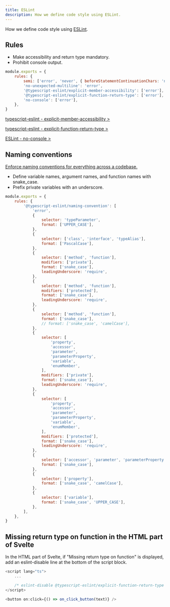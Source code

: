 ```yaml
---
title: ESLint
description: How we define code style using ESLint.
---
```


How we define code style using [ESLint](https://eslint.org/).

## Rules

- Make accessibility and return type mandatory.
- Prohibit console output.

```js:.eslintrc.cjs
module.exports = {
	rules: {
		semi: ['error', 'never', { beforeStatementContinuationChars: 'never' }],
		'no-unexpected-multiline': 'error',
		'@typescript-eslint/explicit-member-accessibility': ['error'],
		'@typescript-eslint/explicit-function-return-type': ['error'],
		'no-console': ['error'],
	},
}
```

[typescript-eslint - explicit-member-accessibility >](https://typescript-eslint.io/rules/explicit-member-accessibility/)

[typescript-eslint - explicit-function-return-type >](https://typescript-eslint.io/rules/explicit-function-return-type/)

[ESLint - no-console >](https://eslint.org/docs/latest/rules/no-console)

## Naming conventions

[Enforce naming conventions for everything across a codebase.](https://typescript-eslint.io/rules/naming-convention/)

- Define variable names, argument names, and function names with snake_case.
- Prefix private variables with an underscore.

```js:.eslintrc.cjs
module.exports = {
	rules: {
		'@typescript-eslint/naming-convention': [
			'error',
			{
				selector: 'typeParameter',
				format: ['UPPER_CASE'],
			},
			{
				selector: ['class', 'interface', 'typeAlias'],
				format: ['PascalCase'],
			},
			{
				selector: ['method', 'function'],
				modifiers: ['private'],
				format: ['snake_case'],
				leadingUnderscore: 'require',
			},
			{
				selector: ['method', 'function'],
				modifiers: ['protected'],
				format: ['snake_case'],
				leadingUnderscore: 'require',
			},
			{
				selector: ['method', 'function'],
				format: ['snake_case'],
				// format: ['snake_case', 'camelCase'],
			},
			{
				selector: [
					'property',
					'accessor',
					'parameter',
					'parameterProperty',
					'variable',
					'enumMember',
				],
				modifiers: ['private'],
				format: ['snake_case'],
				leadingUnderscore: 'require',
			},
			{
				selector: [
					'property',
					'accessor',
					'parameter',
					'parameterProperty',
					'variable',
					'enumMember',
				],
				modifiers: ['protected'],
				format: ['snake_case'],
				leadingUnderscore: 'require',
			},
			{
				selector: ['accessor', 'parameter', 'parameterProperty', 'enumMember'],
				format: ['snake_case'],
			},
			{
				selector: ['property'],
				format: ['snake_case', 'camelCase'],
			},
			{
				selector: ['variable'],
				format: ['snake_case', 'UPPER_CASE'],
			},
		],
	},
}
```

## Missing return type on function in the HTML part of Svelte

In the HTML part of Svelte, if "Missing return type on function" is displayed, add an eslint-disable line at the bottom of the script block.

```ts
<script lang="ts">
	...

	/* eslint-disable @typescript-eslint/explicit-function-return-type */
</script>

<button on:click={() => on_click_button(text)} />
```
